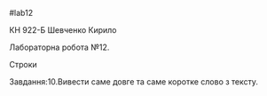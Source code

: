 #lab12

КН 922-Б Шевченко Кирило

Лабораторна робота №12. 

Строки

Завдання:10.Вивести саме довге та саме коротке слово з тексту.